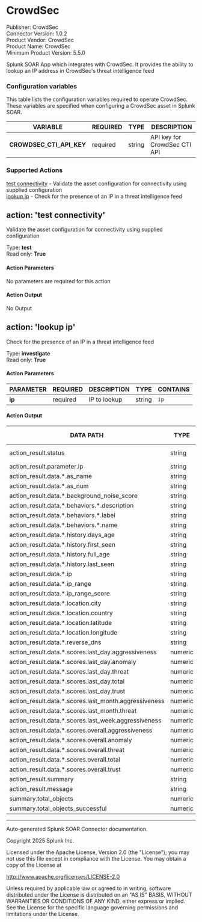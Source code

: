 # CrowdSec

Publisher: CrowdSec \
Connector Version: 1.0.2 \
Product Vendor: CrowdSec \
Product Name: CrowdSec \
Minimum Product Version: 5.5.0

Splunk SOAR App which integrates with CrowdSec. It provides the ability to lookup an IP address in CrowdSec's threat intelligence feed

### Configuration variables

This table lists the configuration variables required to operate CrowdSec. These variables are specified when configuring a CrowdSec asset in Splunk SOAR.

VARIABLE | REQUIRED | TYPE | DESCRIPTION
-------- | -------- | ---- | -----------
**CROWDSEC_CTI_API_KEY** | required | string | API key for CrowdSec CTI API |

### Supported Actions

[test connectivity](#action-test-connectivity) - Validate the asset configuration for connectivity using supplied configuration \
[lookup ip](#action-lookup-ip) - Check for the presence of an IP in a threat intelligence feed

## action: 'test connectivity'

Validate the asset configuration for connectivity using supplied configuration

Type: **test** \
Read only: **True**

#### Action Parameters

No parameters are required for this action

#### Action Output

No Output

## action: 'lookup ip'

Check for the presence of an IP in a threat intelligence feed

Type: **investigate** \
Read only: **True**

#### Action Parameters

PARAMETER | REQUIRED | DESCRIPTION | TYPE | CONTAINS
--------- | -------- | ----------- | ---- | --------
**ip** | required | IP to lookup | string | `ip` |

#### Action Output

DATA PATH | TYPE | CONTAINS | EXAMPLE VALUES
--------- | ---- | -------- | --------------
action_result.status | string | | success failed |
action_result.parameter.ip | string | `ip` | |
action_result.data.\*.as_name | string | | |
action_result.data.\*.as_num | string | | |
action_result.data.\*.background_noise_score | string | | |
action_result.data.\*.behaviors.\*.description | string | | |
action_result.data.\*.behaviors.\*.label | string | | |
action_result.data.\*.behaviors.\*.name | string | | |
action_result.data.\*.history.days_age | string | | |
action_result.data.\*.history.first_seen | string | | |
action_result.data.\*.history.full_age | string | | |
action_result.data.\*.history.last_seen | string | | |
action_result.data.\*.ip | string | | |
action_result.data.\*.ip_range | string | | |
action_result.data.\*.ip_range_score | string | | |
action_result.data.\*.location.city | string | | |
action_result.data.\*.location.country | string | | |
action_result.data.\*.location.latitude | string | | |
action_result.data.\*.location.longitude | string | | |
action_result.data.\*.reverse_dns | string | | |
action_result.data.\*.scores.last_day.aggressiveness | numeric | | |
action_result.data.\*.scores.last_day.anomaly | numeric | | |
action_result.data.\*.scores.last_day.threat | numeric | | |
action_result.data.\*.scores.last_day.total | numeric | | |
action_result.data.\*.scores.last_day.trust | numeric | | |
action_result.data.\*.scores.last_month.aggressiveness | numeric | | |
action_result.data.\*.scores.last_month.threat | numeric | | |
action_result.data.\*.scores.last_week.aggressiveness | numeric | | |
action_result.data.\*.scores.overall.aggressiveness | numeric | | |
action_result.data.\*.scores.overall.anomaly | numeric | | |
action_result.data.\*.scores.overall.threat | numeric | | |
action_result.data.\*.scores.overall.total | numeric | | |
action_result.data.\*.scores.overall.trust | numeric | | |
action_result.summary | string | | |
action_result.message | string | | |
summary.total_objects | numeric | | |
summary.total_objects_successful | numeric | | |

______________________________________________________________________

Auto-generated Splunk SOAR Connector documentation.

Copyright 2025 Splunk Inc.

Licensed under the Apache License, Version 2.0 (the "License");
you may not use this file except in compliance with the License.
You may obtain a copy of the License at

http://www.apache.org/licenses/LICENSE-2.0

Unless required by applicable law or agreed to in writing,
software distributed under the License is distributed on an "AS IS" BASIS,
WITHOUT WARRANTIES OR CONDITIONS OF ANY KIND, either express or implied.
See the License for the specific language governing permissions and limitations under the License.
